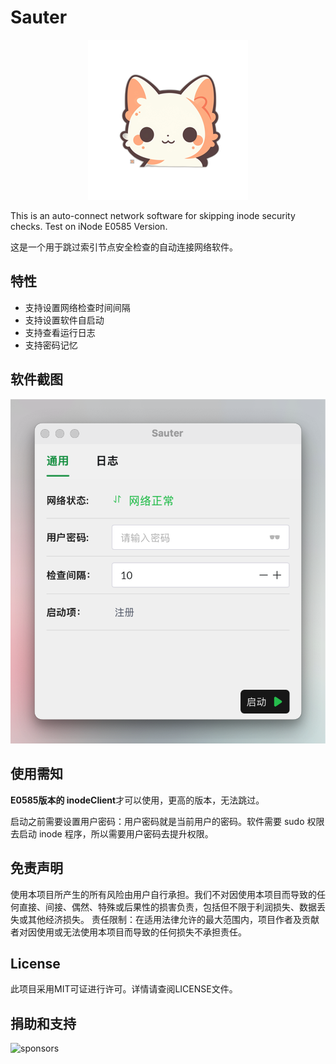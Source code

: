 # Sauter
<p align="center">
 <img alt="release downloads" src="/screenshuts/128x128@2x.png"/>
</p>
This is an auto-connect network software for skipping inode security checks. Test on iNode E0585 Version.

这是一个用于跳过索引节点安全检查的自动连接网络软件。

## 特性

- 支持设置网络检查时间间隔
- 支持设置软件自启动
- 支持查看运行日志
- 支持密码记忆


## 软件截图

![screenshuts_desktop](/screenshuts/CleanShot21.png)


## 使用需知

**E0585版本的 inodeClient**才可以使用，更高的版本，无法跳过。

启动之前需要设置用户密码：用户密码就是当前用户的密码。软件需要 sudo 权限去启动 inode 程序，所以需要用户密码去提升权限。

## 免责声明

使用本项目所产生的所有风险由用户自行承担。我们不对因使用本项目而导致的任何直接、间接、偶然、特殊或后果性的损害负责，包括但不限于利润损失、数据丢失或其他经济损失。 责任限制：在适用法律允许的最大范围内，项目作者及贡献者对因使用或无法使用本项目而导致的任何损失不承担责任。

## License

此项目采用MIT可证进行许可。详情请查阅LICENSE文件。

## 捐助和支持

![sponsors](https://pic.kblue.site//sponsors.png)